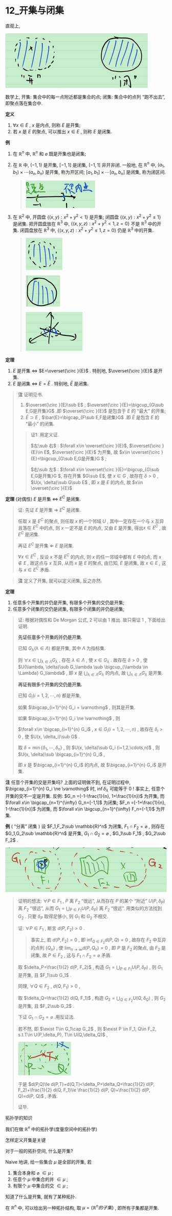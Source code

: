 # 12_开集与闭集

直观上, 

![image-20211216095411911](12_开集与闭集.assets/image-20211216095411911.png)

数学上, 开集: 集合中的每一点附近都是集合的点; 闭集: 集合中的点列 “跑不出去”, 即聚点落在集合中.

**定义**

1.  $\forall x\in E$ , $x$ 是内点, 则称 $E$ 是开集;
2. 若 $x$ 是 $E$ 的聚点, 可以推出 $x\in E$ , 则称 $E$ 是闭集.

**例** 

1. 在 $\mathbb{R}^n$ 中, $\mathbb{R}^n$ 和 $\varnothing$ 既是开集也是闭集;

2. 在 $\mathbb{R}$ 中, $(-1,1)$ 是开集, $[-1,1]$ 是闭集, $(-1,1]$ 非开非闭. 一般地, 在 $\mathbb{R}^n$ 中, $(a_1,b_1)\times \cdots (a_n,b_n)$ 是开集, 称为开区间; $[a_1,b_1]\times \cdots [a_n,b_n]$ 是闭集, 称为闭区间.

   > ![image-20211216100600870](12_开集与闭集.assets/image-20211216100600870.png)

3. 在 $\mathbb{R}^2$ 中, 开圆盘 $\{(x,y):x^2+y^2<1\}$ 是开集; 闭圆盘 $\{(x,y):x^2+y^2\le1\}$ 是闭集. 把开圆盘放在 $\mathbb{R}^3$ 中, $\{(x,y,z):x^2+y^2<1,z=0\}$ 不是 $\mathbb{R}^3$ 中的开集. 闭圆盘放在 $\mathbb{R}^3$ 中, $\{(x,y,z):x^2+y^2\le 1,z=0\}$ 仍是 $\mathbb{R}^3$ 中的开集.

   > ![image-20211216101241155](12_开集与闭集.assets/image-20211216101241155.png)
   >
   > ![image-20211216101246554](12_开集与闭集.assets/image-20211216101246554.png)
   >
   > ![image-20211216101252995](12_开集与闭集.assets/image-20211216101252995.png)

**定理** 

1. $E$ 是开集 $\Leftrightarrow$ $E=\overset{\circ }{E}$ . 特别地, $\overset{\circ }{E}$ 是开集.
2. $E$ 是闭集 $\Leftrightarrow$ $E=\bar{E}$ . 特别地, $\bar{E}$ 是闭集.

> **注** 证明见书.
>
> 1. $\overset{\circ }{E}\sub E$ , $\overset{\circ }{E}=\bigcup_{G\sub E,G是开集}G$ .即 $\overset{\circ }{E}$ 是包含于 $E$ 的 “最大” 的开集;
> 2. $\bar{E}\supset E$ , $\bar{E}=\bigcap_{F\sub E,F是闭集}G$ .即 $\bar{E}$ 是包含 $E$ 的 “最小” 的闭集.
>
> > 证1: 用定义证.
> >
> > $左\sub 右$ : $\forall x\in \overset{\circ }{E}$, $\overset{\circ }{E}\in E$, $\overset{\circ }{E}$ 为开集, 故 $x\in \overset{\circ }{E}=\bigcup_{G\sub E,G是开集}G $ ;
> >
> > $右\sub 左$ : $\forall x\in \overset{\circ }{E}=\bigcup_{G\sub E,G是开集}G $, 存在开集 $G\sub E$, 使 $x\in G$ , 故存在 $\delta>0$ , $U(x, \delta)\sub G\sub E$ , 即 $x$ 是 $E$ 的内点, 故 $x\in \overset{\circ }{E}$ 

**定理** (对偶性) $E$ 是开集 $\Leftrightarrow$ $E^C$ 是闭集.

> 证: 先证 $E$ 是开集 $\Rightarrow$ $E^C$ 是闭集.
>
> 任取 $x$ 是 $E^C$ 的聚点, 则任取 $x$ 的一个邻域 $U$ , 其中一定存在一个与 $x$ 互异且落在  $E^C$ 中的点, 则 $x$ 一定不是 $E$ 的内点, 又由 $E$ 是开集, 得出$x \in E^C$ , 故 $E^C$ 是闭集.
>
>  再证 $E^C$ 是开集 $\Leftarrow$ $E$ 是闭集.
>
> $\forall x\in E^C$ , 反设 $x$ 不是 $E^C$ 的内点, 则 $x$ 的任一邻域中都有 $E$ 中的点, 而 $x\notin E$ , 故这点与 $x$ 互异, 从而 $x$ 是 $E$ 的聚点, 由已知, $E$ 是闭集, 故 $x\in E$ , 这与 $x\in E^C$ 矛盾.

> **注** 定义了开集, 就可以定义闭集, 反之亦然.

**定理** 

1. 任意多个开集的并仍是开集, 有限多个开集的交仍是开集;
2. 任意多个闭集的交仍是闭集, 有限多个闭集的并仍是闭集;

> 证: 根据对偶性和 De Morgan 公式, 2 可以由 1 推出. 故只需证 1 , 下面给出证明.
>
> **先证任意多个开集的并仍是开集.**
>
> 已知 $G_\lambda (\lambda \in \Lambda)$ 都是开集, 其中 $\Lambda$ 为指标集. 
>
> 则 $\forall x\in \bigcup_{\lambda \in \Lambda} G_\lambda$ , 存在 $\lambda \in \Lambda$ , 使 $x\in G_\lambda$ . 故存在 $\delta >0$ , 使 $U(\lambda, \delta)\sub G_\lambda \sub \bigcup_{\lambda \in \Lambda} G_\lambda$ , 即 $x$ 是 $\bigcup_{\lambda \in \Lambda} G_\lambda$ 的内点, 故 $\bigcup_{\lambda \in \Lambda} G_\lambda$ 是开集. 
>
> **再证有限多个开集的交仍是开集.**
>
> 已知 $G_i (i=1,2,\cdots,n)$ 都是开集, 
>
> 如果 $\bigcap_{i=1}^{n} G_i = \varnothing$ , 则其是开集.
>
> 如果 $\bigcap_{i=1}^{n} G_i \ne \varnothing$ , 则
>
> $\forall x\in \bigcap_{i=1}^{n} G_i$ , $x\in G_i (i=1,2,\cdots,n)$ , 故存在 $\delta_i>0$ , 使 $U(x, \delta_i)\sub G$ .
>
> 取 $\delta = \min\{\delta_1,\cdots,\delta_n\}$ , 则 $U(x, \delta)\sub G_i (i=1,2,\cdots,n)$ , 则 $U(x, \delta)\sub \bigcap_{i=1}^{n} G_i$ , 
>
> 即 $x$ 是 $\bigcap_{i=1}^{n} G_i$ 的内点, 故 $\bigcap_{i=1}^{n} G_i$ 是开集.

**注** 任意个开集的交是开集吗? 上面的证明做不到, 在证明过程中,  $\bigcap_{i=1}^{n} G_i \ne \varnothing$ 时, $\inf {\delta_\lambda}$ 可能等于 0 ! 事实上, 任意个开集的交不一定是开集. 反例: $G_n =(-1-\frac{1}{n}, 1+\frac{1}{n})$ 为开集, 而 $\forall x\in \bigcap_{n=1}^{\infty} G_n=[-1,1]$ 为闭集;  $F_n =[-1+\frac{1}{n}, 1-\frac{1}{n}]$ 为闭集, 而 $\forall x\in \bigcup_{n=1}^{\infty} F_n=(-1,1)$ 为开集. 

**例** ( “分离” 闭集 ) 设 $F_1,F_2\sub \mathbb{R}^n$ 为闭集, $F_1\cap F_2=\varnothing$ , 则存在 $G_1,G_2\sub \mathbb{R}^n$ 是开集, $G_1\cap G_2=\varnothing$ , $G_1\sub F_1$ , $G_2\sub F_2$ .

![image-20211216112014250](12_开集与闭集.assets/image-20211216112014250.png)

> 证明的想法: $\forall P\in F_1$ , $P$ 离 $F_2$ “很远”, 从而存在 $P$ 的某个 “附近” $U(P,\delta_P)$ 离 $F_2$ “很远”, 从而 $G_1=\bigcup_{P\in F_1} U(P,\delta_P)$ 离 $F_2$ “很远”. 用类似的方法找到 $G_2$ . 只要 $\delta_P$ 取得足够小, 则 $G_1$ 和 $G_2$ 不相交.
>
> 证: $\forall P\in F_1$ , 断言 $d(P, F_2)>0$ .
>
> > 事实上, 若 $d(P, F_2)=0$ , 即 $\inf_{Q\in F_2} d(P,Q)=0$ , 故存在 $F_2$ 中互异的点列 $\{Q_n\}$ , 使 $\lim_{n\to \infty} d(P, Q_n)=0$ , 即 $P$ 是 $F_2$ 的聚点, 由 $F_2$ 是闭集, 故 $P\in F_2$ , 这与 $F_1\cap F_2=\varnothing$ 矛盾.
>
> 取 $\delta_P=\frac{1}{2} d(P, F_2)$ , 构造 $G_1=\bigcup_{P\in F_1} U(P,\delta_P)$ , 则 $G_1$ 是开集, 且 $F_1\sub G_1$ .
>
> 同理, $\forall Q\in F_2$ , $d(Q,F_1)>0$ , 
>
> 取 $\delta_Q=\frac{1}{2} d(Q, F_1)$ , 构造 $G_2=\bigcup_{Q\in F_2} U(Q,\delta_Q)$ , 则 $G_2$ 是开集, 且 $F_2\sub G_2$ .
>
> 下证 $G_1\cap G_2=\varnothing$ .用反证法.
>
> 若不然, 即 $\exist T\in G_1\cap G_2$ , 则 $\exist P \in F_1, Q\in F_2, s.t.T\in U(P,\delta_P), T\in U(Q,\delta_Q)$ ,
>
> ![image-20211216114058537](12_开集与闭集.assets/image-20211216114058537.png)
>
> 于是 $d(P,Q)\le d(P,T)+d(Q,T)<\delta_P+\delta_Q=\frac{1}{2} d(P, F_2)+\frac{1}{2} d(Q, F_1)\le \frac{1}{2} d(P, Q)+\frac{1}{2} d(P, Q)=d(P, Q)$ , 矛盾.
>
> 证毕.

拓扑学的知识

我们在做 $\mathbb{R}^n$ 中的拓扑学(度量空间中的拓扑学)

怎样定义开集是关键

对于一般的拓扑空间, 什么是开集?

Naive 地讲, 给一些集合 $\mu$ 是全部的开集, 若

1. 集合本身和 $\varnothing$ $\in \mu$ ;
2. 任意个 $\mu$ 中集合的并 $\in \mu$ ;
3. 有限个 $\mu$ 中集合的交 $\in \mu$ ;

知道了什么是开集, 就有了某种拓扑.

在 $\mathbb{R}^n$ 中, 可以给出另一种拓扑结构, 取 $\mu =\{\mathbb{R}^n的子集\}$ , 即所有子集都是开集.


